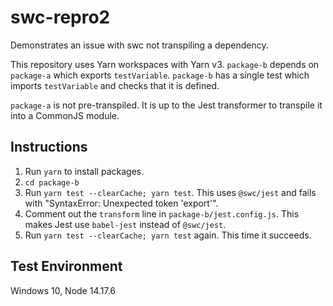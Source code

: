 # swc-repro2

Demonstrates an issue with swc not transpiling a dependency.

This repository uses Yarn workspaces with Yarn v3. `package-b` depends on `package-a` which exports `testVariable`.
`package-b` has a single test which imports `testVariable` and checks that it is defined.

`package-a` is not pre-transpiled. It is up to the Jest transformer to transpile it into a CommonJS module.

## Instructions

1. Run `yarn` to install packages.
2. `cd package-b`
3. Run `yarn test --clearCache; yarn test`. This uses `@swc/jest` and fails with "SyntaxError: Unexpected token 'export'".
4. Comment out the `transform` line in `package-b/jest.config.js`. This makes Jest use `babel-jest` instead of `@swc/jest`.
5. Run `yarn test --clearCache; yarn test` again. This time it succeeds.

## Test Environment

Windows 10, Node 14.17.6
